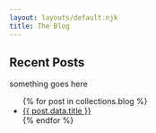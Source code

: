 ```yaml
---
layout: layouts/default.njk
title: The Blog
---
```


## Recent Posts

something goes here

<ul>
{% for post in collections.blog %}
  <li><a href="{{ post.url }}">{{ post.data.title }}</a></li>
{% endfor %}
</ul>
